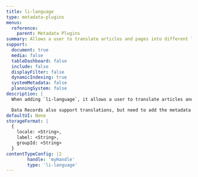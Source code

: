 ```yaml
---
title: li-language
type: metadata-plugins
menus:
  reference:
    parent: Metadata Plugins
summary: Allows a user to translate articles and pages into different languages.
support:
  document: true
  media: false
  tableDashboard: false
  include: false
  displayFilter: false
  dynamicIndexing: true
  systemMetadata: false
  planningSystem: false
description: |
  When adding `li-language`, it allows a user to translate articles and pages into different languages. Additionally you need to enable [translationWorkflow and requiredOnCreation]({{< ref "/reference/project-config/settings" >}}).

  Data Records also support translations, but need to add the metadata plugin [li-metadata-translations]({{< ref "/reference/document/metadata/plugins/li-metadata-translations" >}}).
defaultUI: None
storageFormat: |
  {
    locale: <String>,
    label: <String>,
    groupId: <String>
  }
contentTypeConfig: |2
        handle: 'myHandle'
        type: 'li-language'
---
```

